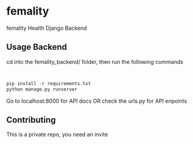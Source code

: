 # femality

femality Health Django Backend

## Usage Backend

cd into the femality_backend/ folder, then run the following commands

```python


pip install -r requirements.txt
python manage.py runserver
```

Go to localhost:8000 for API docs OR check the urls.py for API enpoints

## Contributing

This is a private repo, you need an invite

